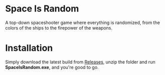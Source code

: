 # Space Is Random
A top-down spaceshooter game where everything is randomized, from the colors of the ships to the firepower of the weapons.

# Installation
Simply download the latest build from [Releases](https://github.com/AdamBrodin/SpaceIsRandom/releases), unzip the folder and run **SpaceIsRandom.exe**, and you're good to go.
